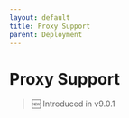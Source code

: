 ```yaml
---
layout: default
title: Proxy Support
parent: Deployment
---
```


# Proxy Support
> 🆕 Introduced in v9.0.1
